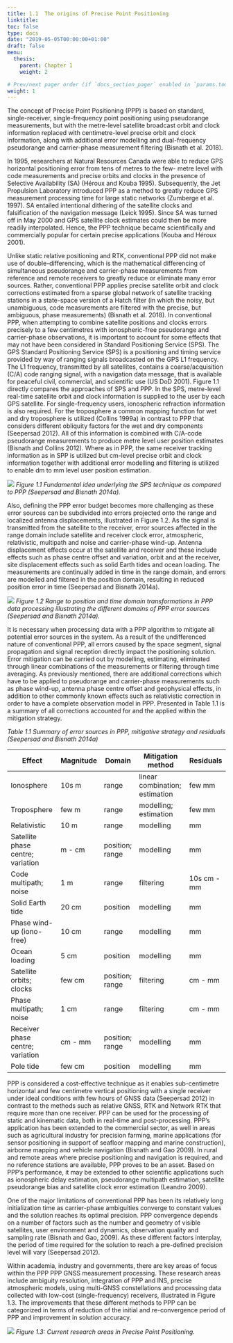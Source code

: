 ```yaml
---
title: 1.1	The origins of Precise Point Positioning
linktitle:
toc: false
type: docs
date: "2019-05-05T00:00:00+01:00"
draft: false
menu:
  thesis:
    parent: Chapter 1
    weight: 2

# Prev/next pager order (if `docs_section_pager` enabled in `params.toml`)
weight: 1
--- 
```


The concept of Precise Point Positioning (PPP) is based on standard, single-receiver, single-frequency point positioning using pseudorange measurements, but with the metre-level satellite broadcast orbit and clock information replaced with centimetre-level precise orbit and clock information, along with additional error modelling and dual-frequency pseudorange and carrier-phase measurement filtering (Bisnath et al. 2018). 

In 1995, researchers at Natural Resources Canada were able to reduce GPS horizontal positioning error from tens of metres to the few- metre level with code measurements and precise orbits and clocks in the presence of Selective Availability (SA) (Héroux and Kouba 1995). Subsequently, the Jet Propulsion Laboratory introduced PPP as a method to greatly reduce GPS measurement processing time for large static networks (Zumberge et al. 1997). SA entailed intentional dithering of the satellite clocks and falsification of the navigation message (Leick 1995). Since SA was turned off in May 2000 and GPS satellite clock estimates could then be more readily interpolated. Hence, the PPP technique became scientifically and commercially popular for certain precise applications (Kouba and Héroux 2001).

Unlike static relative positioning and RTK, conventional PPP did not make use of double-differencing, which is the mathematical differencing of simultaneous pseudorange and carrier-phase measurements from reference and remote receivers to greatly reduce or eliminate many error sources. Rather, conventional PPP applies precise satellite orbit and clock corrections estimated from a sparse global network of satellite tracking stations in a state-space version of a Hatch filter (in which the noisy, but unambiguous, code measurements are filtered with the precise, but ambiguous, phase measurements) (Bisnath et al. 2018).  In conventional PPP, when attempting to combine satellite positions and clocks errors precisely to a few centimetres with ionospheric-free pseudorange and carrier-phase observations, it is important to account for some effects that may not have been considered in Standard Positioning Service (SPS). The GPS Standard Positioning Service (SPS) is a positioning and timing service provided by way of ranging signals broadcasted on the GPS L1 frequency. The L1 frequency, transmitted by all satellites, contains a coarse/acquisition (C/A) code ranging signal, with a navigation data message, that is available for peaceful civil, commercial, and scientific use (US DoD 2001). Figure 1.1 directly compares the approaches of SPS and PPP. In the SPS, metre-level real-time satellite orbit and clock information is supplied to the user by each GPS satellite. For single-frequency users, ionospheric refraction information is also required. For the troposphere a common mapping function for wet and dry troposphere is utilized (Collins 1999a) in contrast to PPP that considers different obliquity factors for the wet and dry components (Seepersad 2012). All of this information is combined with C/A-code pseudorange measurements to produce metre level user position estimates (Bisnath and Collins 2012). Where as in PPP, the same receiver tracking information as in SPP is utilized but cm-level precise orbit and clock information together with additional error modelling and filtering is utilized to enable dm to mm level user position estimation.

![](/ch1/fig1_1.png)
*Figure 1.1 Fundamental idea underlying the SPS technique as compared to PPP (Seepersad and Bisnath 2014a).*

Also, defining the PPP error budget becomes more challenging as these error sources can be subdivided into errors projected onto the range and localized antenna displacements, illustrated in Figure 1.2. As the signal is transmitted from the satellite to the receiver, error sources affected in the range domain include satellite and receiver clock error, atmospheric, relativistic, multipath and noise and carrier-phase wind-up. Antenna displacement effects occur at the satellite and receiver and these include effects such as phase centre offset and variation, orbit and at the receiver, site displacement effects such as solid Earth tides and ocean loading. The measurements are continually added in time in the range domain, and errors are modelled and filtered in the position domain, resulting in reduced position error in time (Seepersad and Bisnath 2014a).


![](/ch1/fig1_2.png)
*Figure 1.2 Range to position and time domain transformations in PPP data processing illustrating the different domains of PPP error sources (Seepersad and Bisnath 2014a).*

It is necessary when processing data with a PPP algorithm to mitigate all potential error sources in the system. As a result of the undifferenced nature of conventional PPP, all errors caused by the space segment, signal propagation and signal reception directly impact the positioning solution. Error mitigation can be carried out by modelling, estimating, eliminated through linear combinations of the measurements or filtering through time averaging. As previously mentioned, there are additional corrections which have to be applied to pseudorange and carrier-phase measurements such as phase wind-up, antenna phase centre offset and geophysical effects, in addition to other commonly known effects such as relativistic correction in order to have a complete observation model in PPP. Presented in Table 1.1 is a summary of all corrections accounted for and the applied within the mitigation strategy.

*Table 1.1 Summary of error sources in PPP, mitigative strategy and residuals (Seepersad and Bisnath 2014a)*

|    Effect                                 |    Magnitude    |    Domain             |    Mitigation method                 |    Residuals      |
|-------------------------------------------|-----------------|-----------------------|--------------------------------------|-------------------|
|    Ionosphere                             |    10s m        |    range              |    linear combination; estimation    |    few mm         |
|    Troposphere                            |    few m        |    range              |    modelling; estimation             |    few mm         |
|    Relativistic                           |    10 m         |    range              |    modelling                         |    mm             |
|    Satellite   phase centre; variation    |    m - cm       |    position; range    |    modelling                         |    mm             |
|    Code multipath; noise                  |    1 m          |    range              |    filtering                         |    10s cm - mm    |
|    Solid   Earth tide                     |    20 cm        |    position           |    modelling                         |    mm             |
|    Phase wind-up (iono-free)              |    10 cm        |    range              |    modelling                         |    mm             |
|    Ocean   loading                        |    5 cm         |    position           |    modelling                         |    mm             |
|    Satellite orbits; clocks               |    few cm       |    position; range    |    filtering                         |    cm - mm        |
|    Phase   multipath; noise               |    1 cm         |    range              |    filtering                         |    cm - mm        |
|    Receiver phase centre; variation       |    cm - mm      |    position; range    |    modelling                         |    mm             |
|    Pole   tide                            |    few cm       |    position           |    modelling                         |    mm             |

PPP is considered a cost-effective technique as it enables sub-centimetre horizontal and few centimetre vertical positioning with a single receiver under ideal conditions with few hours of GNSS data (Seepersad 2012) in contrast to the methods such as relative GNSS, RTK and Network RTK that require more than one receiver. PPP can be used for the processing of static and kinematic data, both in real-time and post-processing. PPP’s application has been extended to the commercial sector, as well in areas such as agricultural industry for precision farming, marine applications (for sensor positioning in support of seafloor mapping and marine construction), airborne mapping and vehicle navigation (Bisnath and Gao 2009). In rural and remote areas where precise positioning and navigation is required, and no reference stations are available, PPP proves to be an asset. Based on PPP’s performance, it may be extended to other scientific applications such as ionospheric delay estimation, pseudorange multipath estimation, satellite pseudorange bias and satellite clock error estimation (Leandro 2009).

One of the major limitations of conventional PPP has been its relatively long initialization time as carrier-phase ambiguities converge to constant values and the solution reaches its optimal precision. PPP convergence depends on a number of factors such as the number and geometry of visible satellites, user environment and dynamics, observation quality and sampling rate (Bisnath and Gao, 2009). As these different factors interplay, the period of time required for the solution to reach a pre-defined precision level will vary (Seepersad 2012).

Within academia, industry and governments, there are key areas of focus within the PPP PPP GNSS measurement processing. These research areas include ambiguity resolution, integration of PPP and INS, precise atmospheric models, using multi-GNSS constellations and processing data collected with low-cost (single-frequency) receivers, illustrated in Figure 1.3. The improvements that these different methods to PPP can be categorized in terms of reduction of the initial and re-convergence period of PPP and improvement in solution accuracy.

![](/ch1/fig1_3.png)
*Figure 1.3: Current research areas in Precise Point Positioning.*
